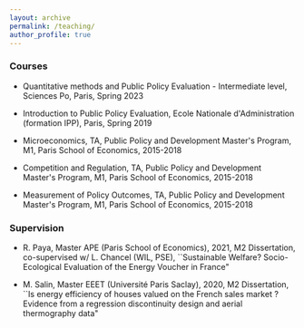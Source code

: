 ```yaml
---
layout: archive
permalink: /teaching/
author_profile: true
---
```


### Courses

- Quantitative methods and Public Policy Evaluation - Intermediate level, Sciences Po, Paris, Spring 2023

- Introduction to Public Policy Evaluation, Ecole Nationale d'Administration (formation IPP), Paris, Spring 2019

- Microeconomics, TA, Public Policy and Development Master's Program, M1, Paris School of Economics, 2015-2018

- Competition and Regulation, TA, Public Policy and Development Master's Program, M1, Paris School of Economics, 2015-2018

- Measurement of Policy Outcomes, TA, Public Policy and Development Master's Program, M1, Paris School of Economics, 2015-2018

### Supervision

- R. Paya, Master APE (Paris School of Economics), 2021, M2 Dissertation, co-supervised w/ L. Chancel (WIL, PSE), ``Sustainable Welfare? Socio-Ecological Evaluation of the Energy Voucher in France"

- M. Salin, Master EEET (Université Paris Saclay), 2020, M2 Dissertation, ``Is energy efficiency of houses valued on the French sales market ? Evidence from a regression discontinuity design and aerial thermography data"

